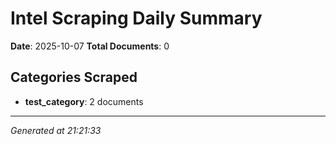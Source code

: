 # Intel Scraping Daily Summary

**Date**: 2025-10-07
**Total Documents**: 0

## Categories Scraped

- **test_category**: 2 documents

---
*Generated at 21:21:33*
